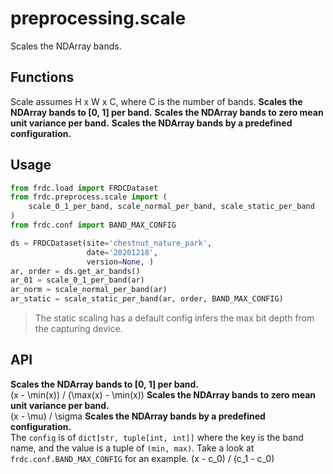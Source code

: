 # preprocessing.scale

<tldr>
Scales the NDArray bands.
</tldr>

## Functions

<warning>
Scale assumes H x W x C, where C is the number of bands.
</warning>

<deflist type="medium">
<def title="scale_0_1_per_band">
<b>Scales the NDArray bands to [0, 1] per band.</b>
</def>
<def title="scale_normal_per_band">
<b>Scales the NDArray bands to zero mean unit variance per band.</b>
</def>
<def title="scale_static_per_band">
<b>Scales the NDArray bands by a predefined configuration.</b>
</def>
</deflist>

## Usage

```python
from frdc.load import FRDCDataset
from frdc.preprocess.scale import (
    scale_0_1_per_band, scale_normal_per_band, scale_static_per_band
)
from frdc.conf import BAND_MAX_CONFIG

ds = FRDCDataset(site='chestnut_nature_park',
                 date='20201218',
                 version=None, )
ar, order = ds.get_ar_bands()
ar_01 = scale_0_1_per_band(ar)
ar_norm = scale_normal_per_band(ar)
ar_static = scale_static_per_band(ar, order, BAND_MAX_CONFIG)
```

> The static scaling has a default config infers the max bit depth from the
> capturing device.

## API

<deflist>
<def title="scale_0_1_per_band(ar)">
<b>Scales the NDArray bands to [0, 1] per band.</b><br/>
<code-block lang="tex">
(x - \min(x)) / (\max(x) - \min(x))
</code-block>
</def>
<def title="scale_normal_per_band(ar)">
<b>Scales the NDArray bands to zero mean unit variance per band.</b><br/>
<code-block lang="tex">
(x - \mu) / \sigma
</code-block>
</def>
<def title="scale_static_per_band(ar, order, config)">
<b>Scales the NDArray bands by a predefined configuration.</b><br/>
The <code>config</code> is of <code>dict[str, tuple[int, int]]</code> where
the key is the band name, and the value is a tuple of <code>(min, max)</code>.
Take a look at <code>frdc.conf.BAND_MAX_CONFIG</code> for an example.
<code-block lang="tex">
(x - c_0) / (c_1 - c_0)
</code-block>
</def>
</deflist>